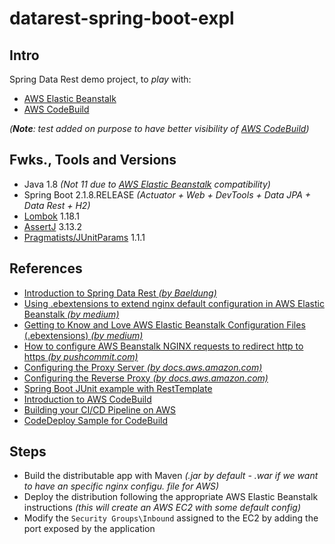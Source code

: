 # datarest-spring-boot-expl

## Intro
Spring Data Rest demo project, to _play_ with:
- [AWS Elastic Beanstalk](https://aws.amazon.com/elasticbeanstalk/?nc2=h_ql_prod_cp_ebs)
- [AWS CodeBuild](https://aws.amazon.com/codebuild/?nc=sn&loc=0)

_(**Note**: test added on purpose to have better visibility of [AWS CodeBuild](https://aws.amazon.com/codebuild/?nc=sn&loc=0))_

## Fwks., Tools and Versions
- Java 1.8 _(Not 11 due to [AWS Elastic Beanstalk](https://aws.amazon.com/elasticbeanstalk/?nc2=h_ql_prod_cp_ebs) compatibility)_
- Spring Boot 2.1.8.RELEASE _(Actuator + Web + DevTools + Data JPA + Data Rest + H2)_
- [Lombok](https://projectlombok.org/) 1.18.1
- [AssertJ](https://joel-costigliola.github.io/assertj/) 3.13.2
- [Pragmatists/JUnitParams](https://github.com/Pragmatists/JUnitParams) 1.1.1

## References
- [Introduction to Spring Data Rest _(by Baeldung)_](https://www.baeldung.com/spring-data-rest-intro)
- [Using .ebextensions to extend nginx default configuration in AWS Elastic Beanstalk _(by medium)_](https://medium.com/swlh/using-ebextensions-to-extend-nginx-default-configuration-in-aws-elastic-beanstalk-189b844ab6ad)
- [Getting to Know and Love AWS Elastic Beanstalk Configuration Files (.ebextensions) _(by medium)_](https://medium.com/@marilu597/getting-to-know-and-love-aws-elastic-beanstalk-configuration-files-ebextensions-9a4502a26e3c)
- [How to configure AWS Beanstalk NGINX requests to redirect http to https _(by pushcommit.com)_](https://www.pushcommit.com/configure-aws-beanstalk-nginx-requests-to-redirect-http-to-https/)
- [Configuring the Proxy Server _(by docs.aws.amazon.com)_](https://docs.aws.amazon.com/elasticbeanstalk/latest/dg/nodejs-platform-proxy.html)
- [Configuring the Reverse Proxy _(by docs.aws.amazon.com)_](https://docs.amazonaws.cn/en_us/elasticbeanstalk/latest/dg/go-nginx.html)
- [Spring Boot JUnit example with RestTemplate](https://howtodoinjava.com/spring-boot2/testing/spring-boot-junit-resttemplate/)
- [Introduction to AWS CodeBuild](https://www.aws.training/Details/Video?id=16508)
- [Building your CI/CD Pipeline on AWS](https://medium.com/@octoz/building-your-ci-cd-pipeline-on-aws-8189800e8c96)
- [CodeDeploy Sample for CodeBuild](https://docs.aws.amazon.com/codebuild/latest/userguide/sample-codedeploy.html)

## Steps
- Build the distributable app with Maven _(.jar by default - .war if we want to have an specific nginx configu. file for AWS)_
- Deploy the distribution following the appropriate AWS Elastic Beanstalk instructions _(this will create an AWS EC2 with some default config)_
- Modify the `Security Groups\Inbound` assigned to the EC2 by adding the port exposed by the application  
